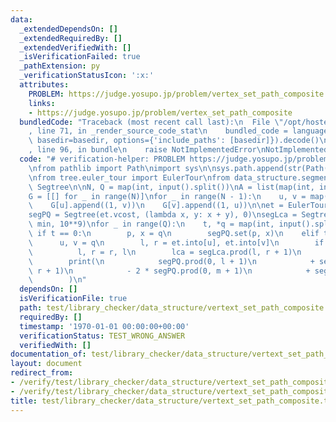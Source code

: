 ```yaml
---
data:
  _extendedDependsOn: []
  _extendedRequiredBy: []
  _extendedVerifiedWith: []
  _isVerificationFailed: true
  _pathExtension: py
  _verificationStatusIcon: ':x:'
  attributes:
    PROBLEM: https://judge.yosupo.jp/problem/vertex_set_path_composite
    links:
    - https://judge.yosupo.jp/problem/vertex_set_path_composite
  bundledCode: "Traceback (most recent call last):\n  File \"/opt/hostedtoolcache/PyPy/3.7.13/x64/site-packages/onlinejudge_verify/documentation/build.py\"\
    , line 71, in _render_source_code_stat\n    bundled_code = language.bundle(stat.path,\
    \ basedir=basedir, options={'include_paths': [basedir]}).decode()\n  File \"/opt/hostedtoolcache/PyPy/3.7.13/x64/site-packages/onlinejudge_verify/languages/python.py\"\
    , line 96, in bundle\n    raise NotImplementedError\nNotImplementedError\n"
  code: "# verification-helper: PROBLEM https://judge.yosupo.jp/problem/vertex_set_path_composite\n\
    \nfrom pathlib import Path\nimport sys\n\nsys.path.append(str(Path(__file__).resolve().parent.parent.parent))\n\
    \nfrom tree.euler_tour import EulerTour\nfrom data_structure.segment_tree import\
    \ Segtree\n\nN, Q = map(int, input().split())\nA = list(map(int, input().split()))\n\
    G = [[] for _ in range(N)]\nfor _ in range(N - 1):\n    u, v = map(int, input().split())\n\
    \    G[u].append((1, v))\n    G[v].append((1, u))\n\net = EulerTour(N, G, 0, A)\n\
    segPQ = Segtree(et.vcost, (lambda x, y: x + y), 0)\nsegLca = Segtree(et.depth,\
    \ min, 10**9)\nfor _ in range(Q):\n    t, *q = map(int, input().split())\n   \
    \ if t == 0:\n        p, x = q\n        segPQ.set(p, x)\n    elif t == 1:\n  \
    \      u, v = q\n        l, r = et.into[u], et.into[v]\n        if l > r:\n  \
    \          l, r = r, l\n        lca = segLca.prod(l, r + 1)\n        m = et.into[lca]\n\
    \        print(\n            segPQ.prod(0, l + 1)\n            + segPQ.prod(0,\
    \ r + 1)\n            - 2 * segPQ.prod(0, m + 1)\n            + segPQ.get(m)\n\
    \        )\n"
  dependsOn: []
  isVerificationFile: true
  path: test/library_checker/data_structure/vertext_set_path_composite.test.py
  requiredBy: []
  timestamp: '1970-01-01 00:00:00+00:00'
  verificationStatus: TEST_WRONG_ANSWER
  verifiedWith: []
documentation_of: test/library_checker/data_structure/vertext_set_path_composite.test.py
layout: document
redirect_from:
- /verify/test/library_checker/data_structure/vertext_set_path_composite.test.py
- /verify/test/library_checker/data_structure/vertext_set_path_composite.test.py.html
title: test/library_checker/data_structure/vertext_set_path_composite.test.py
---
```

